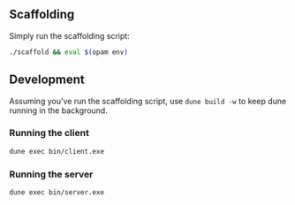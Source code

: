 ## Scaffolding

Simply run the scaffolding script:

```sh
./scaffold && eval $(opam env)
```

## Development

Assuming you've run the scaffolding script, use `dune build -w` to keep dune running in the background. 

### Running the client

```sh
dune exec bin/client.exe 
```

### Running the server

```sh
dune exec bin/server.exe 
```

